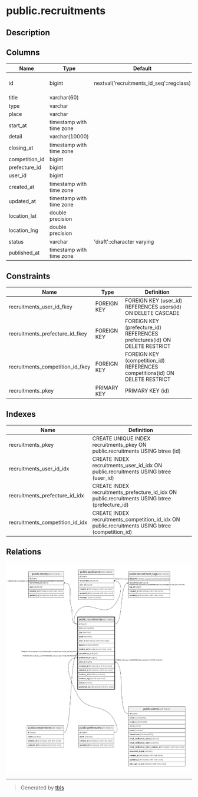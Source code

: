 # public.recruitments

## Description

## Columns

| Name | Type | Default | Nullable | Children | Parents | Comment |
| ---- | ---- | ------- | -------- | -------- | ------- | ------- |
| id | bigint | nextval('recruitments_id_seq'::regclass) | false | [public.stocks](public.stocks.md) [public.applicants](public.applicants.md) [public.recruitment_tags](public.recruitment_tags.md) |  |  |
| title | varchar(60) |  | false |  |  |  |
| type | varchar |  | false |  |  |  |
| place | varchar |  | true |  |  |  |
| start_at | timestamp with time zone |  | true |  |  |  |
| detail | varchar(10000) |  | true |  |  |  |
| closing_at | timestamp with time zone |  | true |  |  |  |
| competition_id | bigint |  | false |  | [public.competitions](public.competitions.md) |  |
| prefecture_id | bigint |  | true |  | [public.prefectures](public.prefectures.md) |  |
| user_id | bigint |  | false |  | [public.users](public.users.md) |  |
| created_at | timestamp with time zone |  | false |  |  |  |
| updated_at | timestamp with time zone |  | false |  |  |  |
| location_lat | double precision |  | true |  |  |  |
| location_lng | double precision |  | true |  |  |  |
| status | varchar | 'draft'::character varying | false |  |  |  |
| published_at | timestamp with time zone |  | true |  |  |  |

## Constraints

| Name | Type | Definition |
| ---- | ---- | ---------- |
| recruitments_user_id_fkey | FOREIGN KEY | FOREIGN KEY (user_id) REFERENCES users(id) ON DELETE CASCADE |
| recruitments_prefecture_id_fkey | FOREIGN KEY | FOREIGN KEY (prefecture_id) REFERENCES prefectures(id) ON DELETE RESTRICT |
| recruitments_competition_id_fkey | FOREIGN KEY | FOREIGN KEY (competition_id) REFERENCES competitions(id) ON DELETE RESTRICT |
| recruitments_pkey | PRIMARY KEY | PRIMARY KEY (id) |

## Indexes

| Name | Definition |
| ---- | ---------- |
| recruitments_pkey | CREATE UNIQUE INDEX recruitments_pkey ON public.recruitments USING btree (id) |
| recruitments_user_id_idx | CREATE INDEX recruitments_user_id_idx ON public.recruitments USING btree (user_id) |
| recruitments_prefecture_id_idx | CREATE INDEX recruitments_prefecture_id_idx ON public.recruitments USING btree (prefecture_id) |
| recruitments_competition_id_idx | CREATE INDEX recruitments_competition_id_idx ON public.recruitments USING btree (competition_id) |

## Relations

![er](public.recruitments.svg)

---

> Generated by [tbls](https://github.com/k1LoW/tbls)

